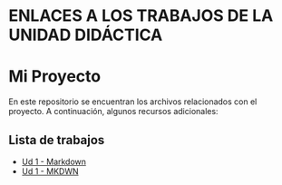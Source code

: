 # ENLACES A LOS TRABAJOS DE LA UNIDAD DIDÁCTICA

# Mi Proyecto

En este repositorio se encuentran los archivos relacionados con el proyecto. A continuación, algunos recursos adicionales:

## Lista de trabajos

- [Ud 1 - Markdown](https://classroom.google.com/c/NzEwNzY4OTQwMjM2/a/NzEzMjg5OTY3Njc1/details)
- [Ud 1 - MKDWN](https://drive.google.com/file/d/1BsgIuc6Wyk3-MfyQNnCZ61-eNssZngA4/view)


